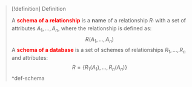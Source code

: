 
> [!definition] Definition
> 
> A <b style="color:red">schema of a relationship</b> is a **name** of a relationship $R_{\prime}$ with a set of attributes $A_{1}, ..., A_{n}$, where the relationship is defined as: $$ R(A_1, ..., A_n) $$
>A <b style="color:red">schema of a database</b> is a set of schemes of relationships $R_1, ..., R_n$ and attributes: $$ R = \{R_1(A_1), ..., R_n(A_n)\} $$
>^def-schema
